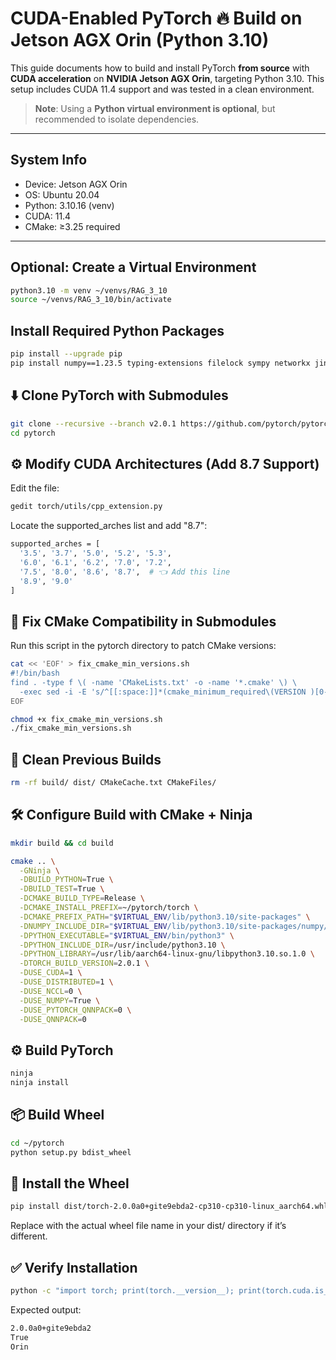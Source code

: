 # CUDA-Enabled PyTorch 🔥 Build on Jetson AGX Orin (Python 3.10)

This guide documents how to build and install PyTorch **from source** with **CUDA acceleration** on **NVIDIA Jetson AGX Orin**, targeting Python 3.10. This setup includes CUDA 11.4 support and was tested in a clean environment.

> **Note**: Using a **Python virtual environment is optional**, but recommended to isolate dependencies.

---

## System Info

- Device: Jetson AGX Orin
- OS: Ubuntu 20.04
- Python: 3.10.16 (venv)
- CUDA: 11.4
- CMake: ≥3.25 required

---

## Optional: Create a Virtual Environment

```bash
python3.10 -m venv ~/venvs/RAG_3_10
source ~/venvs/RAG_3_10/bin/activate
```

## Install Required Python Packages

```bash
pip install --upgrade pip
pip install numpy==1.23.5 typing-extensions filelock sympy networkx jinja2 ninja
```

## ⬇️ Clone PyTorch with Submodules

```bash
git clone --recursive --branch v2.0.1 https://github.com/pytorch/pytorch.git
cd pytorch
```

## ⚙️ Modify CUDA Architectures (Add 8.7 Support)

Edit the file:

```bash
gedit torch/utils/cpp_extension.py
```

Locate the supported_arches list and add "8.7":

```bash
supported_arches = [
  '3.5', '3.7', '5.0', '5.2', '5.3',
  '6.0', '6.1', '6.2', '7.0', '7.2',
  '7.5', '8.0', '8.6', '8.7',  # 👈 Add this line
  '8.9', '9.0'
]
```

## 🔧 Fix CMake Compatibility in Submodules

Run this script in the pytorch directory to patch CMake versions:

```bash
cat << 'EOF' > fix_cmake_min_versions.sh
#!/bin/bash
find . -type f \( -name 'CMakeLists.txt' -o -name '*.cmake' \) \
  -exec sed -i -E 's/^[[:space:]]*(cmake_minimum_required\(VERSION )[0-9.]+/\13.25/' {} +
EOF

chmod +x fix_cmake_min_versions.sh
./fix_cmake_min_versions.sh
```

## 🧹 Clean Previous Builds

```bash
rm -rf build/ dist/ CMakeCache.txt CMakeFiles/
```

## 🛠️ Configure Build with CMake + Ninja

```bash
mkdir build && cd build

cmake .. \
  -GNinja \
  -DBUILD_PYTHON=True \
  -DBUILD_TEST=True \
  -DCMAKE_BUILD_TYPE=Release \
  -DCMAKE_INSTALL_PREFIX=~/pytorch/torch \
  -DCMAKE_PREFIX_PATH="$VIRTUAL_ENV/lib/python3.10/site-packages" \
  -DNUMPY_INCLUDE_DIR="$VIRTUAL_ENV/lib/python3.10/site-packages/numpy/_core/include" \
  -DPYTHON_EXECUTABLE="$VIRTUAL_ENV/bin/python3" \
  -DPYTHON_INCLUDE_DIR=/usr/include/python3.10 \
  -DPYTHON_LIBRARY=/usr/lib/aarch64-linux-gnu/libpython3.10.so.1.0 \
  -DTORCH_BUILD_VERSION=2.0.1 \
  -DUSE_CUDA=1 \
  -DUSE_DISTRIBUTED=1 \
  -DUSE_NCCL=0 \
  -DUSE_NUMPY=True \
  -DUSE_PYTORCH_QNNPACK=0 \
  -DUSE_QNNPACK=0
```

## ⚙️ Build PyTorch

```bash
ninja
ninja install
```

## 📦 Build Wheel

```bash
cd ~/pytorch
python setup.py bdist_wheel
```

## 🚀 Install the Wheel

```bash
pip install dist/torch-2.0.0a0+gite9ebda2-cp310-cp310-linux_aarch64.whl
```
Replace with the actual wheel file name in your dist/ directory if it’s different.

## ✅ Verify Installation

```bash
python -c "import torch; print(torch.__version__); print(torch.cuda.is_available()); print(torch.cuda.get_device_name(0))"
```

Expected output:

```bash
2.0.0a0+gite9ebda2
True
Orin
```
